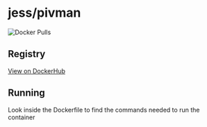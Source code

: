 # jess/pivman

![Docker Pulls](https://img.shields.io/docker/pulls/jess/pivman)



## Registry

[View on DockerHub](https://hub.docker.com/r/jess/pivman)

## Running

Look inside the Dockerfile to find the commands needed to run the container
